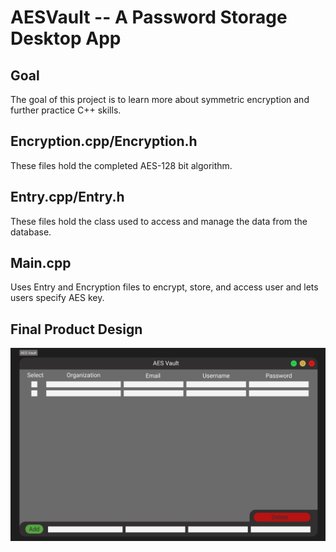 # AESVault -- A Password Storage Desktop App
## Goal
The goal of this project is to learn more about symmetric encryption and further practice C++ skills.

## Encryption.cpp/Encryption.h
These files hold the completed AES-128 bit algorithm. 

## Entry.cpp/Entry.h
These files hold the class used to access and manage the data from the database.

## Main.cpp
Uses Entry and Encryption files to encrypt, store, and access user and lets users specify AES key.

## Final Product Design
![final product](Encryption/images/AES_Vault_Goal.png)